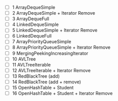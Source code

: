 - [ ] 1 ArrayDequeSimple
- [ ] 2 ArrayDequeSimple + Iterator Remove
- [ ] 3 ArrayDequeFull
- [ ] 4 LinkedDequeSimple
- [ ] 5 LinkedDequeSimple + Iterator Remove
- [ ] 6 LinkedDequeFull
- [ ] 7 ArrayPriorityQueueSimple
- [ ] 8 ArrayPriorityQueueSimple + Iterator Remove
- [ ] 9 MergingPeekingIncreasingIterator
- [ ] 10 AVLTree
- [ ] 11 AVLTreeIterable
- [ ] 12 AVLTreeIterable + Iterator Remove
- [ ] 13 RedBlackTree (add)
- [ ] 14 RedBlackTree (add + remove)
- [ ] 15 OpenHashTable + Student
- [ ] 16 OpenHashTable + Student + Iterator Remove
